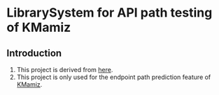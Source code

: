 # LibrarySystem for API path testing of KMamiz

## Introduction
1. This project is derived from [here](https://github.com/wys899195/LibrarySystem-for-k8s-testing).
2. This project is only used for the endpoint path prediction feature of [KMamiz](https://github.com/stanley2058/KMamiz).
